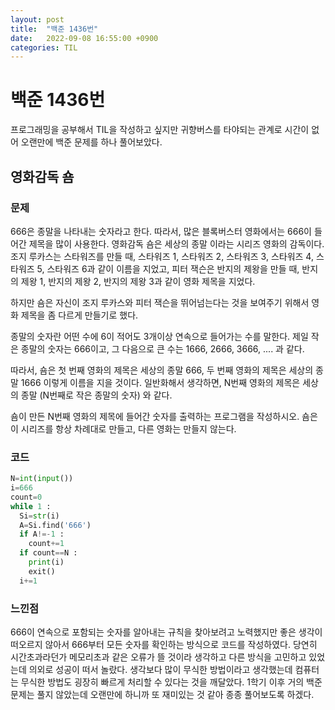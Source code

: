 ```yaml
---
layout: post
title:  "백준 1436번"
date:   2022-09-08 16:55:00 +0900
categories: TIL
---
```


# 백준 1436번
프로그래밍을 공부해서 TIL을 작성하고 싶지만 귀향버스를 타야되는 관계로 시간이 없어 오랜만에 백준 문제를 하나 풀어보았다.  

## 영화감독 숌
### 문제
666은 종말을 나타내는 숫자라고 한다. 따라서, 많은 블록버스터 영화에서는 666이 들어간 제목을 많이 사용한다. 영화감독 숌은 세상의 종말 이라는 시리즈 영화의 감독이다. 조지 루카스는 스타워즈를 만들 때, 스타워즈 1, 스타워즈 2, 스타워즈 3, 스타워즈 4, 스타워즈 5, 스타워즈 6과 같이 이름을 지었고, 피터 잭슨은 반지의 제왕을 만들 때, 반지의 제왕 1, 반지의 제왕 2, 반지의 제왕 3과 같이 영화 제목을 지었다.

하지만 숌은 자신이 조지 루카스와 피터 잭슨을 뛰어넘는다는 것을 보여주기 위해서 영화 제목을 좀 다르게 만들기로 했다.

종말의 숫자란 어떤 수에 6이 적어도 3개이상 연속으로 들어가는 수를 말한다. 제일 작은 종말의 숫자는 666이고, 그 다음으로 큰 수는 1666, 2666, 3666, .... 과 같다.

따라서, 숌은 첫 번째 영화의 제목은 세상의 종말 666, 두 번째 영화의 제목은 세상의 종말 1666 이렇게 이름을 지을 것이다. 일반화해서 생각하면, N번째 영화의 제목은 세상의 종말 (N번째로 작은 종말의 숫자) 와 같다.

숌이 만든 N번째 영화의 제목에 들어간 숫자를 출력하는 프로그램을 작성하시오. 숌은 이 시리즈를 항상 차례대로 만들고, 다른 영화는 만들지 않는다.

### 코드
``` python
N=int(input())
i=666
count=0
while 1 :
  Si=str(i)
  A=Si.find('666')
  if A!=-1 :
    count+=1
  if count==N :
    print(i)
    exit()
  i+=1
```

### 느낀점
666이 연속으로 포함되는 숫자를 알아내는 규칙을 찾아보려고 노력했지만 좋은 생각이 떠오르지 않아서 666부터 모든 숫자를 확인하는 방식으로 코드를 작성하였다. 당연히 시간초과라던가 메모리초과 같은 오류가 뜰 것이라 생각하고 다른 방식을 고민하고 있었는데 의외로 성공이 떠서 놀랐다. 생각보다 많이 무식한 방법이라고 생각했는데 컴퓨터는 무식한 방법도 굉장히 빠르게 처리할 수 있다는 것을 깨달았다. 1학기 이후 거의 백준문제는 풀지 않았는데 오랜만에 하니까 또 재미있는 것 같아 종종 풀어보도록 하겠다.